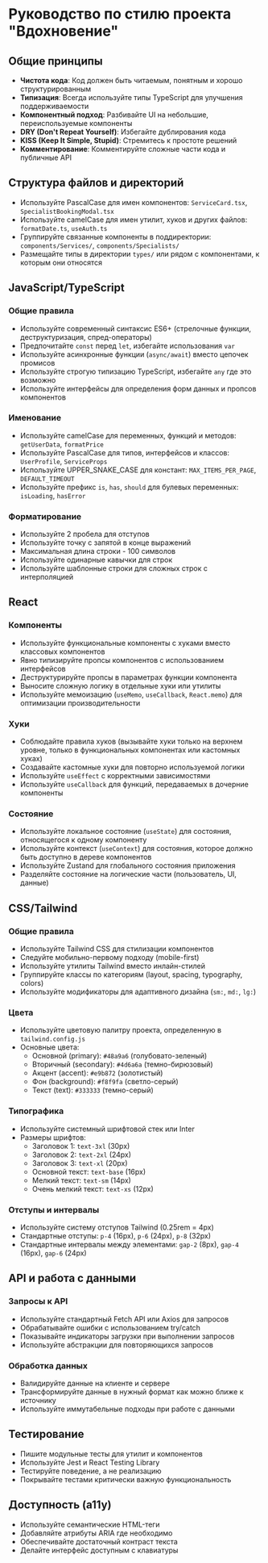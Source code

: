 # Руководство по стилю проекта "Вдохновение"

## Общие принципы
- **Чистота кода**: Код должен быть читаемым, понятным и хорошо структурированным
- **Типизация**: Всегда используйте типы TypeScript для улучшения поддерживаемости
- **Компонентный подход**: Разбивайте UI на небольшие, переиспользуемые компоненты
- **DRY (Don't Repeat Yourself)**: Избегайте дублирования кода
- **KISS (Keep It Simple, Stupid)**: Стремитесь к простоте решений
- **Комментирование**: Комментируйте сложные части кода и публичные API

## Структура файлов и директорий
- Используйте PascalCase для имен компонентов: `ServiceCard.tsx`, `SpecialistBookingModal.tsx`
- Используйте camelCase для имен утилит, хуков и других файлов: `formatDate.ts`, `useAuth.ts`
- Группируйте связанные компоненты в поддиректории: `components/Services/`, `components/Specialists/`
- Размещайте типы в директории `types/` или рядом с компонентами, к которым они относятся

## JavaScript/TypeScript

### Общие правила
- Используйте современный синтаксис ES6+ (стрелочные функции, деструктуризация, спред-операторы)
- Предпочитайте `const` перед `let`, избегайте использования `var`
- Используйте асинхронные функции (`async/await`) вместо цепочек промисов
- Используйте строгую типизацию TypeScript, избегайте `any` где это возможно
- Используйте интерфейсы для определения форм данных и пропсов компонентов

### Именование
- Используйте camelCase для переменных, функций и методов: `getUserData`, `formatPrice`
- Используйте PascalCase для типов, интерфейсов и классов: `UserProfile`, `ServiceProps`
- Используйте UPPER_SNAKE_CASE для констант: `MAX_ITEMS_PER_PAGE`, `DEFAULT_TIMEOUT`
- Используйте префикс `is`, `has`, `should` для булевых переменных: `isLoading`, `hasError`

### Форматирование
- Используйте 2 пробела для отступов
- Используйте точку с запятой в конце выражений
- Максимальная длина строки - 100 символов
- Используйте одинарные кавычки для строк
- Используйте шаблонные строки для сложных строк с интерполяцией

## React

### Компоненты
- Используйте функциональные компоненты с хуками вместо классовых компонентов
- Явно типизируйте пропсы компонентов с использованием интерфейсов
- Деструктурируйте пропсы в параметрах функции компонента
- Выносите сложную логику в отдельные хуки или утилиты
- Используйте мемоизацию (`useMemo`, `useCallback`, `React.memo`) для оптимизации производительности

### Хуки
- Соблюдайте правила хуков (вызывайте хуки только на верхнем уровне, только в функциональных компонентах или кастомных хуках)
- Создавайте кастомные хуки для повторно используемой логики
- Используйте `useEffect` с корректными зависимостями
- Используйте `useCallback` для функций, передаваемых в дочерние компоненты

### Состояние
- Используйте локальное состояние (`useState`) для состояния, относящегося к одному компоненту
- Используйте контекст (`useContext`) для состояния, которое должно быть доступно в дереве компонентов
- Используйте Zustand для глобального состояния приложения
- Разделяйте состояние на логические части (пользователь, UI, данные)

## CSS/Tailwind

### Общие правила
- Используйте Tailwind CSS для стилизации компонентов
- Следуйте мобильно-первому подходу (mobile-first)
- Используйте утилиты Tailwind вместо инлайн-стилей
- Группируйте классы по категориям (layout, spacing, typography, colors)
- Используйте модификаторы для адаптивного дизайна (`sm:`, `md:`, `lg:`)

### Цвета
- Используйте цветовую палитру проекта, определенную в `tailwind.config.js`
- Основные цвета:
  - Основной (primary): `#48a9a6` (голубовато-зеленый)
  - Вторичный (secondary): `#4d6a6a` (темно-бирюзовый)
  - Акцент (accent): `#e9b872` (золотистый)
  - Фон (background): `#f8f9fa` (светло-серый)
  - Текст (text): `#333333` (темно-серый)

### Типографика
- Используйте системный шрифтовой стек или Inter
- Размеры шрифтов:
  - Заголовок 1: `text-3xl` (30px)
  - Заголовок 2: `text-2xl` (24px)
  - Заголовок 3: `text-xl` (20px)
  - Основной текст: `text-base` (16px)
  - Мелкий текст: `text-sm` (14px)
  - Очень мелкий текст: `text-xs` (12px)

### Отступы и интервалы
- Используйте систему отступов Tailwind (0.25rem = 4px)
- Стандартные отступы: `p-4` (16px), `p-6` (24px), `p-8` (32px)
- Стандартные интервалы между элементами: `gap-2` (8px), `gap-4` (16px), `gap-6` (24px)

## API и работа с данными

### Запросы к API
- Используйте стандартный Fetch API или Axios для запросов
- Обрабатывайте ошибки с использованием try/catch
- Показывайте индикаторы загрузки при выполнении запросов
- Используйте абстракции для повторяющихся запросов

### Обработка данных
- Валидируйте данные на клиенте и сервере
- Трансформируйте данные в нужный формат как можно ближе к источнику
- Используйте иммутабельные подходы при работе с данными

## Тестирование
- Пишите модульные тесты для утилит и компонентов
- Используйте Jest и React Testing Library
- Тестируйте поведение, а не реализацию
- Покрывайте тестами критически важную функциональность

## Доступность (a11y)
- Используйте семантические HTML-теги
- Добавляйте атрибуты ARIA где необходимо
- Обеспечивайте достаточный контраст текста
- Делайте интерфейс доступным с клавиатуры
